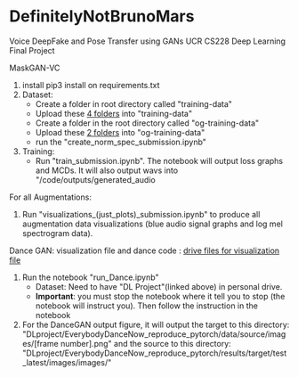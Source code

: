 # DefinitelyNotBrunoMars
Voice DeepFake and Pose Transfer using GANs UCR CS228 Deep Learning Final Project

MaskGAN-VC
1. install pip3 install on requirements.txt
2. Dataset:
    - Create a folder in root directory called "training-data"
    - Upload these [4 folders](https://drive.google.com/drive/folders/1HuwZcXkjUETTXvENUrUyhUk0Z8KqlMR0?usp=sharing) into "training-data"
    - Create a folder in the root directory called "og-training-data"
    - Upload these [2 folders](https://drive.google.com/drive/folders/1AfjN0yvVaywEGZV0_qO2ltKP-4lDpeZc?usp=sharing) into "og-training-data"
    - run the "create_norm_spec_submission.ipynb"
3. Training:
    - Run "train_submission.ipynb". The notebook will output loss graphs and MCDs. It will also output wavs into "/code/outputs/generated_audio

For all Augmentations:
1. Run "visualizations_(just_plots)_submission.ipynb" to produce all augmentation data visualizations (blue audio signal graphs and log mel spectrogram data).

Dance GAN:
visualization file and dance code :
[drive files for visualization file](https://drive.google.com/drive/folders/125cfU69dP0IaqL6Xvl77wSKu4WtCz92j?usp=drive_link)

1. Run the notebook "run_Dance.ipynb"
    - Dataset: Need to have "DL Project"(linked above) in personal drive.
    - **Important**: you must stop the notebook where it tell you to stop (the notebook will instruct you). Then follow the instruction in the notebook
2. For the DanceGAN output figure, it will output the target to this directory: "DLproject/EverybodyDanceNow_reproduce_pytorch/data/source/images/[frame number].png" and the source to this directory: "DLproject/EverybodyDanceNow_reproduce_pytorch/results/target/test_latest/images/images/"
